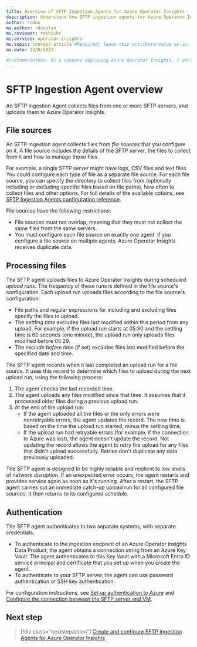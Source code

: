```yaml
---
title: Overview of SFTP Ingestion Agents for Azure Operator Insights
description: Understand how SFTP ingestion agents for Azure Operator Insights collect and upload data about your network to Azure
author: rcdun
ms.author: rdunstan
ms.reviewer: rathishr
ms.service: operator-insights
ms.topic: concept-article #Required; leave this attribute/value as-is.
ms.date: 12/8/2023

#CustomerIntent: As a someone deploying Azure Operator Insights, I want to understand how SFTP agents work so that I can set one up and configure it for my network.
---
```


# SFTP Ingestion Agent overview

An SFTP Ingestion Agent collects files from one or more SFTP servers, and uploads them to Azure Operator Insights.

## File sources

An SFTP ingestion agent collects files from _file sources_ that you configure on it. A file source includes the details of the SFTP server, the files to collect from it and how to manage those files.

For example, a single SFTP server might have logs, CSV files and text files. You could configure each type of file as a separate file source. For each file source, you can specify the directory to collect files from (optionally including or excluding specific files based on file paths), how often to collect files and other options. For full details of the available options, see [SFTP Ingestion Agents configuration reference](sftp-agent-configuration.md).

File sources have the following restrictions:

- File sources must not overlap, meaning that they must not collect the same files from the same servers.
- You must configure each file source on exactly one agent. If you configure a file source on multiple agents, Azure Operator Insights receives duplicate data.

## Processing files

The SFTP agent uploads files to Azure Operator Insights during scheduled _upload runs_. The frequency of these runs is defined in the file source's configuration. Each upload run uploads files according to the file source's configuration:

- File paths and regular expressions for including and excluding files specify the files to upload.
- The _settling time_ excludes files last modified within this period from any upload. For example, if the upload run starts at 05:30 and the settling time is 60 seconds (one minute), the upload run only uploads files modified before 05:29.
- The _exclude before time_ (if set) excludes files last modified before the specified date and time.

The SFTP agent records when it last completed an upload run for a file source. It uses this record to determine which files to upload during the next upload run, using the following process:

1. The agent checks the last recorded time.
1. The agent uploads any files modified since that time. It assumes that it processed older files during a previous upload run.
1. At the end of the upload run:
    - If the agent uploaded all the files or the only errors were nonretryable errors, the agent updates the record. The new time is based on the time the upload run started, minus the settling time.
    - If the upload run had retryable errors (for example, if the connection to Azure was lost), the agent doesn't update the record. Not updating the record allows the agent to retry the upload for any files that didn't upload successfully. Retries don't duplicate any data previously uploaded.

The SFTP agent is designed to be highly reliable and resilient to low levels of network disruption. If an unexpected error occurs, the agent restarts and provides service again as soon as it's running. After a restart, the SFTP agent carries out an immediate catch-up upload run for all configured file sources. It then returns to its configured schedule.

## Authentication

The SFTP agent authenticates to two separate systems, with separate credentials.

- To authenticate to the ingestion endpoint of an Azure Operator Insights Data Product, the agent obtains a connection string from an Azure Key Vault. The agent authenticates to this Key Vault with a Microsoft Entra ID service principal and certificate that you set up when you create the agent.
- To authenticate to your SFTP server, the agent can use password authentication or SSH key authentication.

For configuration instructions, see [Set up authentication to Azure](how-to-install-sftp-agent.md#set-up-authentication-to-azure) and [Configure the connection between the SFTP server and VM](how-to-install-sftp-agent.md#configure-the-connection-between-the-sftp-server-and-vm).

## Next step

> [!div class="nextstepaction"]
> [Create and configure SFTP Ingestion Agents for Azure Operator Insights](how-to-install-sftp-agent.md)
